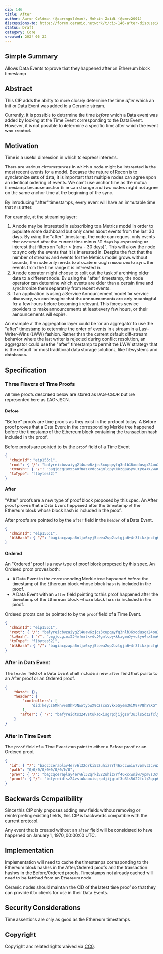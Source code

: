 ```yaml
---
cip: 146
title: After
author: Aaron Goldman (@aarongoldman), Mohsin Zaidi (@smrz2001)
discussions-to: https://forum.ceramic.network/t/cip-146-after-discussion/1527
status: Draft
category: Core
created: 2024-03-22
---
```


## Simple Summary

Allows Data Events to prove that they happened after an Ethereum block timestamp

## Abstract

This CIP adds the ability to more closely determine the time _after_ which an Init or Data Event was added to a Ceramic
stream.

Currently, it is possible to determine the time _before_ which a Data event was added by looking at the Time Event
corresponding to the Data Event. However, it is not possible to determine a specific time after which the event was
created.

## Motivation

Time is a useful dimension in which to express interests.

There are various circumstances in which a node might be interested in the most recent events for a model. Because the
nature of Recon is to synchronize sets of data, it is important that multiple nodes can agree upon an identical
ordering of events. We can't use anchor time as the mutual timestamp because anchor time can change and two nodes might
not agree on the same anchor time at the beginning of the sync.

By introducing "after" timestamps, every event will have an immutable time that it is after.

For example, at the streaming layer:
1. A node may be interested in subscribing to a Metrics model in order to populate some dashboard but only cares about
   events from the last 30 days. By using the "after" timestamp, the node can request only events that occurred after
   the current time minus 30 days by expressing an interest that filters on "after > (now - 30 days)". This will allow
   the node to sync only the events that it is interested in. Despite the fact that the number of streams and events for
   the Metrics model grows without bounds, the node only needs to allocate enough resources to sync the events from the
   time range it is interested in.
2. A node operator might choose to split out the task of archiving older data to a different node. By using the "after"
   timestamp, the node operator can determine which events are older than a certain time and synchronize them separately
   from recent events.
3. If an application is using a Service Announcement model for service discovery, we can imagine that the announcements
   are only meaningful for a few hours before becoming irrelevant. This forces service providers to make announcements
   at least every few hours, or their announcements will expire.

An example at the aggregation layer could be for an aggregator to use the "after" timestamp to determine the order of
events in a stream in a Last-Writer-Wins (LWW) fashion. Rather than the current default diff-stream behavior where the
last writer is rejected during conflict resolution, an aggregator could use the "after" timestamp to permit the LWW
strategy that is the default for most traditional data storage solutions, like filesystems and databases.

## Specification

### Three Flavors of Time Proofs

All time proofs described below are stored as DAG-CBOR but are represented here as DAG-JSON.

#### Before

"Before" proofs are time proofs as they exist in the protocol today. A Before proof proves that a Data Event in the
corresponding Merkle tree happened before the timestamp of the Ethereum block containing the transaction hash included
in the proof.

Before proofs are pointed to by the `proof` field of a Time Event.

```json
{
  "chainId": "eip155:1",
  "root": { "/": "bafyreicbwzaiyg2l4uaw6zjds3xupqeyfq3nlb36xodusgn24ou3qvgy4e" },
  "txHash": { "/": "bagjqcgzax554ofnatxvdc54gnlcpykkkzgaa5yvutye4kx2wa6cxtp536fma" },
  "txType": "f(bytes32)"
}
```

#### After

"After" proofs are a new type of proof block proposed by this spec. An After proof proves that a Data Event happened
after the timestamp of the Ethereum block whose block hash is included in the proof.

After proofs are pointed to by the `after` field in the `header` of a Data Event.

```json
{
  "chainId": "eip155:1",
  "blkHash": { "/": "bagiacgzapa6nljx6xyj5bcwa2wp2pztgja6v4r3fikzjncfg6c7mhuk75pka" }
}
```

#### Ordered

An "Ordered" proof is a new type of proof block proposed by this spec. An Ordered proof proves both:
- A Data Event in the corresponding Merkle tree happened before the timestamp of the Ethereum block whose block hash is
  included in the proof.
- A Data Event with an `after` field pointing to this proof happened after the timestamp of the Ethereum block whose
  block hash is included in the proof.

Ordered proofs can be pointed to by the `proof` field of a Time Event.

```json
{
  "chainId": "eip155:1",
  "root": { "/": "bafyreicbwzaiyg2l4uaw6zjds3xupqeyfq3nlb36xodusgn24ou3qvgy4e" },
  "txHash": { "/": "bagjqcgzax554ofnatxvdc54gnlcpykkkzgaa5yvutye4kx2wa6cxtp536fma" },
  "txType": "f(bytes32)",
  "blkHash": { "/": "bagiacgzapa6nljx6xyj5bcwa2wp2pztgja6v4r3fikzjncfg6c7mhuk75pka" }
}
```

### After in Data Event

The `header` field of a Data Event shall include a new `after` field that points to an After proof or an Ordered proof.

```json
{
    "data": {},
    "header": {
        "controllers": [
            "did:key:z6MkhvoSQhPDNwotybwX9o2scoSvkx5Syem3GiM9FV8h5YXG"
        ],
       "after": { "/": "bafyreidtsz24vstukaoxisgrpdjijgsof3u3ls5d22fcly2qcp6ksx4cfe" }
    }
}
```

### After in Time Event

The `proof` field of a Time Event can point to either a Before proof or an Ordered proof.

```json
{
  "id": { "/": "bagcqceraplay4erv6l32qrki522uhiz7rf46xccwniw7ypmvs3cvu2b3oulq" },
  "path": "0/0/0/0/0/0/0/0/0/0",
  "prev": { "/": "bagcqceraplay4erv6l32qrki522uhiz7rf46xccwniw7ypmvs3cvu2b3oulq" },
  "proof": { "/": "bafyreidtsz24vstukaoxisgrpdjijgsof3u3ls5d22fcly2qcp6ksx4cfe" }
}
```

## Backwards Compatibility

Since this CIP only proposes adding new fields without removing or reinterpreting existing fields, this CIP is backwards
compatible with the current protocol.

Any event that is created without an `after` field will be considered to have happened on January 1, 1970, 00:00:00 UTC.

## Implementation

Implementation will need to cache the timestamps corresponding to the Ethereum block hashes in the After/Ordered proofs
and the transaction hashes in the Before/Ordered proofs. Timestamps not already cached will need to be fetched from an
Ethereum node.

Ceramic nodes should maintain the CID of the latest time proof so that they can provide it to clients for use in their
Data Events.

## Security Considerations

Time assertions are only as good as the Ethereum timestamps.

## Copyright
Copyright and related rights waived via [CC0](https://creativecommons.org/publicdomain/zero/1.0/).
